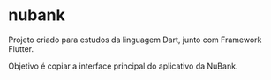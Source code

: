 # nubank

Projeto criado para estudos da linguagem Dart, junto com Framework Flutter.

Objetivo é copiar a interface principal do aplicativo da NuBank.


